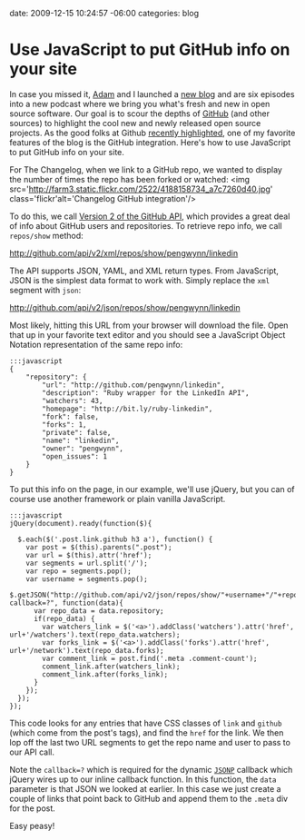 date: 2009-12-15 10:24:57 -06:00
categories: blog

# Use JavaScript to put GitHub info on your site
In case you missed it, <a href="http://adamstacoviak.com">Adam</a> and I launched a <a href="http://thechangelog.com">new blog</a> and are six episodes into a new podcast where we bring you what's fresh and new in open source software. Our goal is to scour the depths of <a href="http://github.com">GitHub</a> (and other sources) to highlight the cool new and newly released open source projects. As the good folks at Github <a href="http://github.com/blog/555-the-changelog">recently highlighted</a>, one of my favorite features of the blog is the GitHub integration. Here's how to use JavaScript to put GitHub info on your site.
<!--more-->
For The Changelog, when we link to a GitHub repo, we wanted to display the number of times the repo has been forked or watched:
<img src='http://farm3.static.flickr.com/2522/4188158734_a7c7260d40.jpg' class='flickr'alt='Changelog GitHub integration'/>

To do this, we call <a href="http://develop.github.com">Version 2 of the GitHub API</a>, which provides a great deal of info about GitHub users and repositories. To retrieve repo info, we call <code>repos/show</code> method:

<a href="http://github.com/api/v2/xml/repos/show/pengwynn/linkedin">http://github.com/api/v2/xml/repos/show/pengwynn/linkedin</a>

The API supports JSON, YAML, and XML return types. From JavaScript, JSON is the simplest data format to work with. Simply replace the <code>xml</code> segment with <code>json</code>:

<a href="http://github.com/api/v2/json/repos/show/pengwynn/linkedin">http://github.com/api/v2/json/repos/show/pengwynn/linkedin</a>

Most likely, hitting this URL from your browser will download the file. Open that up in your favorite text editor and you should see a JavaScript Object Notation representation of the same repo info:

    :::javascript
    {
        "repository": {
            "url": "http://github.com/pengwynn/linkedin",
            "description": "Ruby wrapper for the LinkedIn API",
            "watchers": 43,
            "homepage": "http://bit.ly/ruby-linkedin",
            "fork": false,
            "forks": 1,
            "private": false,
            "name": "linkedin",
            "owner": "pengwynn",
            "open_issues": 1
        }
    }

To put this info on the page, in our example, we'll use jQuery, but you can of course use another framework or plain vanilla JavaScript.

    :::javascript
    jQuery(document).ready(function($){

      $.each($('.post.link.github h3 a'), function() {
        var post = $(this).parents(".post");
        var url = $(this).attr('href');
        var segments = url.split('/');
        var repo = segments.pop();
        var username = segments.pop();
        $.getJSON("http://github.com/api/v2/json/repos/show/"+username+"/"+repo+"?callback=?", function(data){
          var repo_data = data.repository;
          if(repo_data) {
            var watchers_link = $('<a>').addClass('watchers').attr('href', url+'/watchers').text(repo_data.watchers);
            var forks_link = $('<a>').addClass('forks').attr('href', url+'/network').text(repo_data.forks);
            var comment_link = post.find('.meta .comment-count');
            comment_link.after(watchers_link);
            comment_link.after(forks_link);
          }
        });
      });
    });

This code looks for any entries that have CSS classes of <code>link</code> and <code>github</code> (which come from the post's tags), and find the <code>href</code> for the link. We then lop off the last two URL segments to get the repo name and user to pass to our API call.

Note the <code>callback=?</code> which is required for the dynamic <a href="http://ajaxian.com/archives/jsonp-json-with-padding"><code>JSONP</code></a> callback which jQuery wires up to our inline callback function. In this function, the <code>data</code> parameter is that JSON we looked at earlier. In this case we just create a couple of links that point back to GitHub and append them to the <code>.meta</code> div for the post.

Easy peasy!

